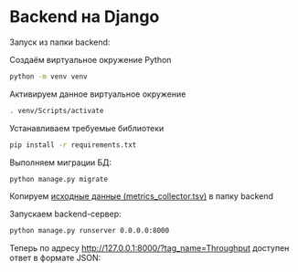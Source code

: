 # Backend на Django

Запуск из папки backend:

Создаём виртуальное окружение Python
```bash
python -m venv venv
```

Активируем данное виртуальное окружение
```bash
. venv/Scripts/activate
```

Устанавливаем требуемые библиотеки
```bash
pip install -r requirements.txt
```

Выполняем миграции БД:
```bash
python manage.py migrate
```

Копируем [исходные данные (metrics_collector.tsv)](https://drive.google.com/drive/folders/1ym_jj7Q2siG8EQ2ZcV-et6F1KdK6-olU) в папку backend

Запускаем backend-сервер:
```bash
python manage.py runserver 0.0.0.0:8000
```

Теперь по адресу http://127.0.0.1:8000/?tag_name=Throughput доступен ответ в формате JSON:
